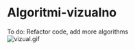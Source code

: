 # Algoritmi-vizualno
To do: 
Refactor code, add more algorithms  
![vizual.gif](https://s8.gifyu.com/images/vizual.gif)
